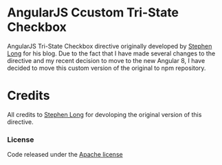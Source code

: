 # AngularJS Ccustom Tri-State Checkbox
AngularJS Tri-State Checkbox directive originally developed by [Stephen Long](https://github.com/long2know/angular-directives-general) for his blog. Due to the fact that I have made several changes to the directive and my recent decision to move to the new Angular 8, I have decided to move this custom version of the original to npm repository.

# Credits
All credits to [Stephen Long](https://github.com/long2know/angular-directives-general) for devoloping the original version of this directive.

### License
Code released under the [Apache license](https://github.com/long2know/angular-directives-general/blob/master/LICENSE.md)
